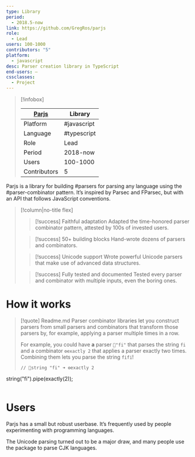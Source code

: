 ```yaml
---
type: Library
period:
  - 2018.5-now
link: https://github.com/GregRos/parjs
role:
  - Lead
users: 100-1000
contributors: "5"
platform:
  - javascript
desc: Parser creation library in TypeScript
end-users: —
cssclasses:
  - Project
---
```

> [!infobox]
> 
> | [Parjs](https://github.com/GregRos/parjs) | Library|
> | ---- | ---- |
> | Platform | #javascript|
> | Language| #typescript |
> | Role | Lead |
> | Period | 2018-now |
> | Users | 100-1000 |
> | Contributors | 5 |

Parjs is a library for building #parsers for parsing any language using the #parser-combinator pattern. It’s inspired by Parsec and FParsec, but with an API that follows JavaScript conventions.
> [!column|no-title flex]
> > [!success] Faithful adaptation
> > Adapted the time-honored parser combinator pattern, attested by 100s of invested users.
> 
> > [!success] 50+ building blocks
> > Hand-wrote dozens of parsers and combinators.
> 
> > [!success] Unicode support
> > Wrote powerful Unicode parsers that make use of advanced data structures.
> 
> > [!success] Fully tested and documented
> > Tested every parser and combinator with multiple inputs, even the boring ones.
> 
# How it works
> [!quote] Readme.md
> Parser combinator libraries let you construct parsers from small parsers and combinators that transform those parsers by, for example, applying a parser multiple times in a row.
> 
> For example, you could have **a** parser `🍕"fi"` that parses the string `fi` and a combinator `⚙️exactly 2` that applies a parser exactly two times. Combining them lets you parse the string `fifi`!
> ```
> // 🍕string "fi" ➜ ⚙️exactly 2
string("fi").pipe(exactly(2));
> ```

# Users
Parjs has a small but robust userbase. It’s frequently used by people experimenting with programming languages.

The Unicode parsing turned out to be a major draw, and many people use the package to parse CJK languages.
